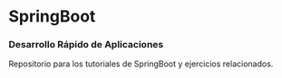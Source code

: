 # SpringBoot
### Desarrollo Rápido de Aplicaciones
Repositorio para los tutoriales de SpringBoot y ejercicios relacionados.
